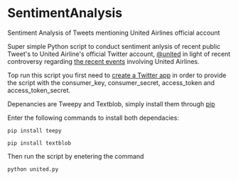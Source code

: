 # SentimentAnalysis
Sentiment Analysis of Tweets mentioning United Airlines official account

Super simple Python script to conduct sentiment anlysis of recent public Tweet's to United Airline's official Twitter account, [@united](https://twitter.com/united) in light of recent controversy regarding [the recent events](https://www.nytimes.com/2017/04/14/business/united-airlines-passenger-doctor.html) involving United Airlines.

Top run this script you first need to [create a Twitter app](https://apps.twitter.com/) in order to provide the script with the consumer_key, consumer_secret, access_token and access_token_secret.

Depenancies are Tweepy and Textblob, simply install them through [pip](https://pip.pypa.io/en/stable/installing/)

Enter the following commands to install both dependacies:
```
pip install teepy
```
```
pip install textblob
```

Then run the script by enetering the command
```
python united.py
```
